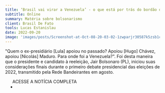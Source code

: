```yaml
---
title: ‘Brasil vai virar a Venezuela’ - o que está por trás do bordão da direita que segue vivo em 2022
subtitle: Online
summary: Matéria sobre bolsonarismo
client: Brasil De Fato
tools: Lucas Estanislau
date: 2022-09-20
image: 'images/posts/Screenshot-at-Oct-08-20-03-02-1zwparjr30587k5zsb1cxchbelv1oelmm70cpmphvuck.png'
---
```


"Quem o ex-presidiário [Lula] apoiou no passado? Apoiou [Hugo] Chávez, apoiou [Nicolás] Maduro. Para onde foi a Venezuela?". Foi desta maneira que o presidente e candidato à reeleição, Jair Bolsonaro (PL), iniciou suas considerações finais durante o primeiro debate presidencial das eleições de 2022, transmitido pela Rede Bandeirantes em agosto.

<div class="post__share"><ul class="share__list list-reset">ACESSE A NOTÍCIA COMPLETA<li class="share__item" style="margin-left: 10px"><a class="share__link share__facebook" style="background: #fa5657" href="https://www.brasildefato.com.br/2022/09/20/brasil-vai-virar-a-venezuela-o-que-esta-por-tras-do-bordao-da-direita-que-segue-vivo-em-2022" 
onclick=window.open(this.href, 'pop-up', 'left=20,top=20,width=500,height=500,toolbar=1,resizable=0'); return false;" title="Link" rel="nofollow"><i class="fa-solid fa-link"></i></a></li></ul></div>
<!-- <div class="gallery-box"><div class="gallery"><img src="/clipping/images/example-1.jpg" loading="lazy" alt="Project"><img src="/clipping/images/example-2.jpg" loading="lazy" alt="Project"></div><em>Gallery / <a href="https://www.freepik.com/" target="_blank">Freepic</a></em></div> -->